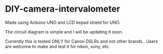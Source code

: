# DIY-camera-intervalometer
Made using Arduino UNO and LCD kepad shield for UNO.

The circuit diagram is simple and I will be updating it soon.



Currently this is tested ONLY for Canon DSLRs and not other brands.. Users are welcome to make and test it for nikon, sony, etc.
